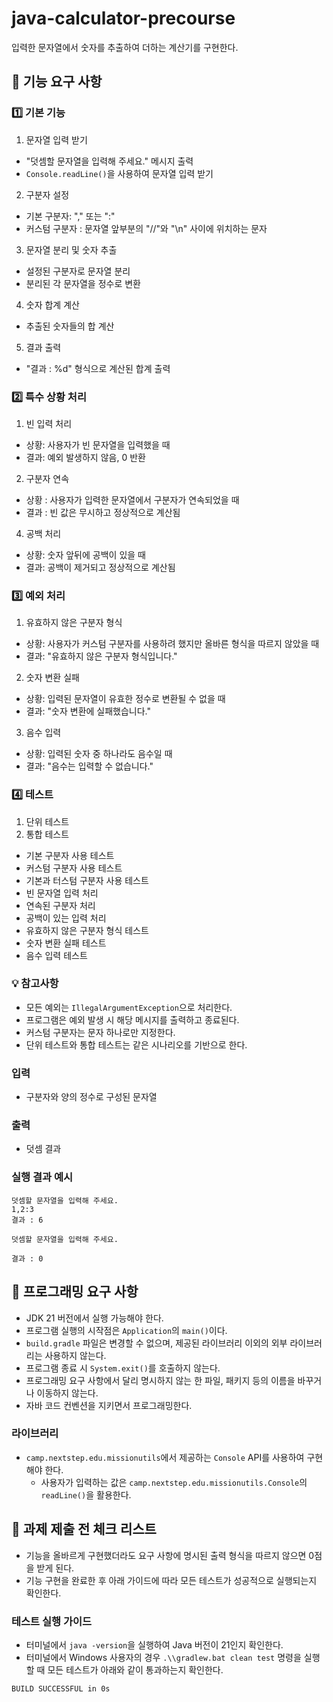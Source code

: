 # java-calculator-precourse
입력한 문자열에서 숫자를 추출하여 더하는 계산기를 구현한다.

## 🚀 기능 요구 사항

### 1️⃣ 기본 기능
1. 문자열 입력 받기
  - "덧셈할 문자열을 입력해 주세요." 메시지 출력
  - `Console.readLine()`을 사용하여 문자열 입력 받기
2. 구분자 설정
  - 기본 구분자: "," 또는 ":"
  - 커스텀 구분자 : 문자열 앞부분의 "//"와 "\n" 사이에 위치하는 문자
3. 문자열 분리 및 숫자 추출
  - 설정된 구분자로 문자열 분리
  - 분리된 각 문자열을 정수로 변환
4. 숫자 합계 계산
  - 추출된 숫자들의 합 계산
5. 결과 출력
  - "결과 : %d" 형식으로 계산된 합계 출력

### 2️⃣ 특수 상황 처리
1. 빈 입력 처리
  - 상황: 사용자가 빈 문자열을 입력했을 때
  - 결과: 예외 발생하지 않음, 0 반환
2. 구분자 연속
  - 상황 : 사용자가 입력한 문자열에서 구분자가 연속되었을 때
  - 결과 : 빈 값은 무시하고 정상적으로 계산됨
4. 공백 처리
  - 상황: 숫자 앞뒤에 공백이 있을 때
  - 결과: 공백이 제거되고 정상적으로 계산됨

### 3️⃣ 예외 처리
1. 유효하지 않은 구분자 형식
  - 상황: 사용자가 커스텀 구분자를 사용하려 했지만 올바른 형식을 따르지 않았을 때
  - 결과: "유효하지 않은 구분자 형식입니다."
2. 숫자 변환 실패
  - 상황: 입력된 문자열이 유효한 정수로 변환될 수 없을 때
  - 결과: "숫자 변환에 실패했습니다."
3. 음수 입력
  - 상황: 입력된 숫자 중 하나라도 음수일 때
  - 결과: "음수는 입력할 수 없습니다."

### 4️⃣ 테스트
1. 단위 테스트
2. 통합 테스트
  - 기본 구분자 사용 테스트
  - 커스텀 구분자 사용 테스트
  - 기본과 터스텀 구분자 사용 테스트
  - 빈 문자열 입력 처리
  - 연속된 구분자 처리
  - 공백이 있는 입력 처리
  - 유효하지 않은 구분자 형식 테스트
  - 숫자 변환 실패 테스트
  - 음수 입력 테스트

### 💡 참고사항
- 모든 예외는 `IllegalArgumentException`으로 처리한다.
- 프로그램은 예외 발생 시 해당 메시지를 출력하고 종료된다.
- 커스텀 구분자는 문자 하나로만 지정한다.
- 단위 테스트와 통합 테스트는 같은 시나리오를 기반으로 한다.

### 입력
- 구분자와 양의 정수로 구성된 문자열

### 출력
- 덧셈 결과

### 실행 결과 예시
````
덧셈할 문자열을 입력해 주세요.
1,2:3
결과 : 6
````
````
덧셈할 문자열을 입력해 주세요.

결과 : 0
````

## 🎯 프로그래밍 요구 사항
- JDK 21 버전에서 실행 가능해야 한다.
- 프로그램 실행의 시작점은 `Application`의 `main()`이다.
- `build.gradle` 파일은 변경할 수 없으며, 제공된 라이브러리 이외의 외부 라이브러리는 사용하지 않는다.
- 프로그램 종료 시 `System.exit()`를 호출하지 않는다.
- 프로그래밍 요구 사항에서 달리 명시하지 않는 한 파일, 패키지 등의 이름을 바꾸거나 이동하지 않는다.
- 자바 코드 컨벤션을 지키면서 프로그래밍한다.

### 라이브러리
- `camp.nextstep.edu.missionutils`에서 제공하는 `Console` API를 사용하여 구현해야 한다.
  - 사용자가 입력하는 값은 `camp.nextstep.edu.missionutils.Console`의 `readLine()`을 활용한다.

## 🚨 과제 제출 전 체크 리스트
- 기능을 올바르게 구현했더라도 요구 사항에 명시된 출력 형식을 따르지 않으면 0점을 받게 된다.
- 기능 구현을 완료한 후 아래 가이드에 따라 모든 테스트가 성공적으로 실행되는지 확인한다.

### 테스트 실행 가이드
- 터미널에서 `java -version`을 실행하여 Java 버전이 21인지 확인한다.
- 터미널에서 Windows 사용자의 경우 `.\\gradlew.bat clean test` 명령을 실행할 때 모든 테스트가 아래와 같이 통과하는지 확인한다.
````
BUILD SUCCESSFUL in 0s
````
  
